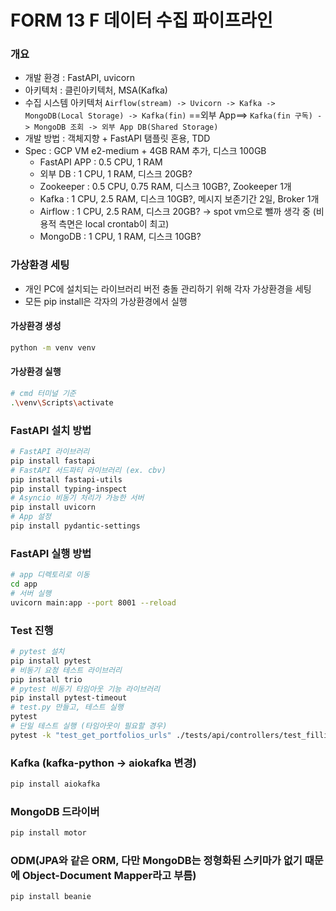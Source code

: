 # FORM 13 F 데이터 수집 파이프라인

### 개요
- 개발 환경 : FastAPI, uvicorn
- 아키텍처 : 클린아키텍처, MSA(Kafka)
- 수집 시스템 아키텍처 ```Airflow(stream) -> Uvicorn -> Kafka -> MongoDB(Local Storage) -> Kafka(fin)``` ==외부 App==> ```Kafka(fin 구독) -> MongoDB 조회 -> 외부 App DB(Shared Storage)```
- 개발 방법 : 객체지향 + FastAPI 탬플릿 혼용, TDD
- Spec : GCP VM e2-medium + 4GB RAM 추가, 디스크 100GB
    - FastAPI APP : 0.5 CPU, 1 RAM
    - 외부 DB : 1 CPU, 1 RAM, 디스크 20GB?
    - Zookeeper : 0.5 CPU, 0.75 RAM, 디스크 10GB?, Zookeeper 1개
    - Kafka : 1 CPU, 2.5 RAM, 디스크 10GB?, 메시지 보존기간 2일, Broker 1개
    - Airflow : 1 CPU, 2.5 RAM, 디스크 20GB? -> spot vm으로 뺄까 생각 중 (비용적 측면은 local crontab이 최고)
    - MongoDB : 1 CPU, 1 RAM, 디스크 10GB?

### 가상환경 세팅
- 개인 PC에 설치되는 라이브러리 버전 충돌 관리하기 위해 각자 가상환경을 세팅
- 모든 pip install은 각자의 가상환경에서 실행
#### 가상환경 생성
```bash
python -m venv venv
```
#### 가상환경 실행
```bash
# cmd 터미널 기준
.\venv\Scripts\activate
```

### FastAPI 설치 방법
```bash
# FastAPI 라이브러리 
pip install fastapi
# FastAPI 서드파티 라이브러리 (ex. cbv)
pip install fastapi-utils
pip install typing-inspect
# Asyncio 비동기 처리가 가능한 서버
pip install uvicorn
# App 설정
pip install pydantic-settings
```

### FastAPI 실행 방법
```bash
# app 디렉토리로 이동
cd app
# 서버 실행
uvicorn main:app --port 8001 --reload
```

### Test 진행
```bash
# pytest 설치
pip install pytest
# 비동기 요청 테스트 라이브러리
pip install trio
# pytest 비동기 타임아웃 기능 라이브러리
pip install pytest-timeout
# test.py 만들고, 테스트 실행
pytest
# 단일 테스트 실행 (타임아웃이 필요할 경우)
pytest -k "test_get_portfolios_urls" ./tests/api/controllers/test_fillings_controller.py (--timeout=5)
```

### Kafka (kafka-python -> aiokafka 변경)
```bash
pip install aiokafka
```

### MongoDB 드라이버
```bash
pip install motor
```

### ODM(JPA와 같은 ORM, 다만 MongoDB는 정형화된 스키마가 없기 때문에 Object-Document Mapper라고 부름)
```bash
pip install beanie
```